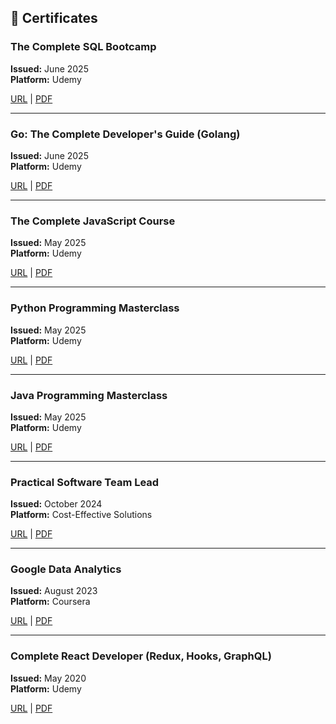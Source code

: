 ## 📄 Certificates


### The Complete SQL Bootcamp  
**Issued:** June 2025  
**Platform:** Udemy  

[URL](https://www.udemy.com/certificate/UC-6a640177-e7ce-4345-897e-0a0446f95571) | 
[PDF](/pdf/UC-6a640177-e7ce-4345-897e-0a0446f95571.pdf)  

---

### Go: The Complete Developer's Guide (Golang)  
**Issued:** June 2025  
**Platform:** Udemy  

[URL](https://www.udemy.com/certificate/UC-0c11220f-4f7c-46d6-b182-f45692482f6c) | 
[PDF](/pdf/UC-0c11220f-4f7c-46d6-b182-f45692482f6c.pdf)  

---

### The Complete JavaScript Course  
**Issued:** May 2025  
**Platform:** Udemy  

[URL](https://www.udemy.com/certificate/UC-0eaf7682-d13c-429c-9912-6db3f9c9df6e) |
[PDF](/pdf/UC-0eaf7682-d13c-429c-9912-6db3f9c9df6e.pdf)  

---

### Python Programming Masterclass  
**Issued:** May 2025  
**Platform:** Udemy  

[URL](https://www.udemy.com/certificate/UC-11790866-44b5-4940-97e5-243698d058d2) |
[PDF](/pdf/UC-11790866-44b5-4940-97e5-243698d058d2.pdf)  

---

### Java Programming Masterclass
**Issued:** May 2025  
**Platform:** Udemy  

[URL](https://www.udemy.com/certificate/UC-42944ce9-0ebc-41e6-9270-4fce87ad2da0) | 
[PDF](/pdf/UC-42944ce9-0ebc-41e6-9270-4fce87ad2da0.pdf)  

---

### Practical Software Team Lead  
**Issued:** October 2024  
**Platform:** Cost-Effective Solutions  

[URL](https://huutgnkansvslafnbtbg.supabase.co/storage/v1/object/public/files/certificates/season1/Certificate-Team-Leader-Valentin-Peshev.pdf) |
[PDF](/pdf/Certificate-Team-Leader-Valentin-Peshev.pdf)

---

### Google Data Analytics
**Issued:** August 2023  
**Platform:** Coursera  
  
[URL](https://www.coursera.org/account/accomplishments/professional-cert/V6ZZ2UT6R3F4) |
[PDF](/pdf/Coursera%20V6ZZ2UT6R3F4.pdf)

---

### Complete React Developer (Redux, Hooks, GraphQL)
**Issued:** May 2020  
**Platform:** Udemy  

[URL](https://www.udemy.com/certificate/UC-e3159a25-3144-4709-8e46-c8d9b1825110/) |
[PDF](/pdf/UC-e3159a25-3144-4709-8e46-c8d9b1825110.pdf)
